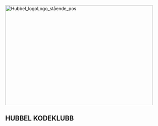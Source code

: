 <img width="467" height="316" alt="Hubbel_logoLogo_stående_pos" src="https://github.com/user-attachments/assets/dd927f3d-2454-4a7d-8395-2535113ca517" />  

## HUBBEL KODEKLUBB
